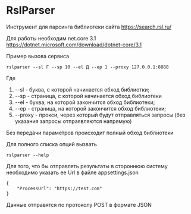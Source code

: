 # RslParser
Инструмент для парсинга библиотеки сайта https://search.rsl.ru/

Для работы необходим net.core 3.1 https://dotnet.microsoft.com/download/dotnet-core/3.1

Пример вызова сервиса
```
rslparser --sl Г --sp 10 --el Д --ep 1 --proxy 127.0.0.1:8888
```
Где 
1. --sl - буква, с которой начинается обход библиотки; 
2. --sp - страница, с которой начинается обход библиотеки
3. --el - буква, на которой закончится обход библиотеки;
4. --ep - страница, на которой закончится обход библиотеки;
5. --proxy - прокси, через который будут отправляться запросы (без указания запросы отпраявляются напрямую)

Без передачи параметров происходит полный обход библиотеки

Для полного списка опций вызвать 

```
rslparser --help
```

Для того, что бы отправлять результаты в стороннюю систему необходимо указать ее Url в файле appsettings.json 
```
{
    "ProcessUrl": "https://test.com"
}
```
Данные отправятся по протоколу POST в формате JSON
